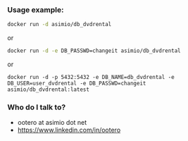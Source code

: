 ### Usage example:

```bash
docker run -d asimio/db_dvdrental
```
or
```bash
docker run -d -e DB_PASSWD=changeit asimio/db_dvdrental
```
or
```
docker run -d -p 5432:5432 -e DB_NAME=db_dvdrental -e DB_USER=user_dvdrental -e DB_PASSWD=changeit asimio/db_dvdrental:latest
```

### Who do I talk to? ###

* ootero at asimio dot net
* https://www.linkedin.com/in/ootero